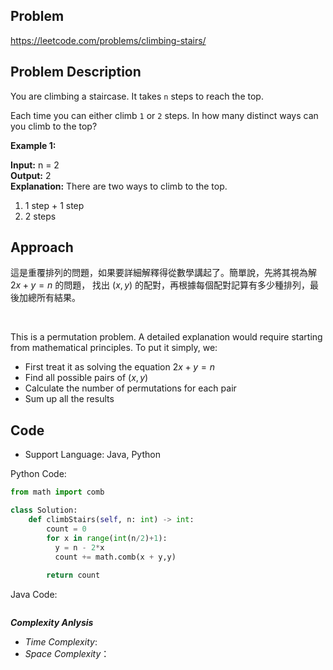 ## Problem

https://leetcode.com/problems/climbing-stairs/

## Problem Description

You are climbing a staircase. It takes `n` steps to reach the top.

Each time you can either climb `1` or `2` steps. In how many distinct ways can you climb to the top?

**Example 1:**

**Input:** n = 2  <br>
**Output:** 2  <br>
**Explanation:** There are two ways to climb to the top.  <br>
1. 1 step + 1 step  <br>
2. 2 steps  <br>


## Approach
這是重覆排列的問題，如果要詳細解釋得從數學講起了。簡單說，先將其視為解 $2x + y = n$ 的問題，
找出 $(x, y)$ 的配對，再根據每個配對記算有多少種排列，最後加總所有結果。

<br>

This is a permutation problem. A detailed explanation would require starting from mathematical principles. To put it simply, we:

* First treat it as solving the equation $2x + y = n$
* Find all possible pairs of $(x, y)$
* Calculate the number of permutations for each pair
* Sum up all the results


## Code

- Support Language: Java, Python

Python Code:

```py
from math import comb

class Solution:
    def climbStairs(self, n: int) -> int:
        count = 0
        for x in range(int(n/2)+1):
          y = n - 2*x
          count += math.comb(x + y,y)
        
        return count
```

Java Code:

```

```

**_Complexity Anlysis_**

- _Time Complexity_: 
- _Space Complexity_：
